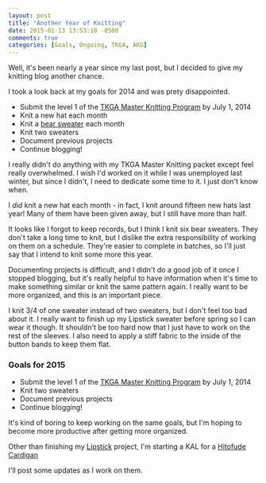 ```yaml
---
layout: post
title: "Another Year of Knitting"
date: 2015-01-13 13:53:18 -0500
comments: true
categories: [Goals, Ongoing, TKGA, AKG]
---
```


Well, it's been nearly a year since my last post, but I decided to give
my knitting blog another chance.

I took a look back at my goals for 2014 and was prety disappointed.

- Submit the level 1 of the [TKGA Master Knitting Program](http://www.tkga.com/?page=AboutTKGAMasters) by July 1, 2014
- Knit a new hat each month
- Knit a [bear sweater](http://atlantaknittingguild.org/community-service/bear-sweaters/) each month
- Knit two sweaters
- Document previous projects
- Continue blogging!

I really didn't do anything with my TKGA Master Knitting packet except feel
really overwhelmed. I wish I'd worked on it while I was unemployed last
winter, but since I didn't, I need to dedicate some time to it. I just don't
know when.

I *did* knit a new hat each month - in fact, I knit around fifteen new hats
last year! Many of them have been given away, but I still have more than
half.

It looks like I forgot to keep records, but I think I knit six bear sweaters.
They don't take a long time to knit, but I dislike the extra responsibility
of working on them on a schedule. They're easier to complete in batches, so
I'll just say that I intend to knit some more this year.

Documenting projects is difficult, and I didn't do a good job of it once I 
stopped blogging, but it's really helpful to have information when it's time
to make something similar or knit the same pattern again. I really want to be
more organized, and this is an important piece.

I knit 3/4 of one sweater instead of two sweaters, but I don't feel too bad
about it.  I really want to finish up my Lipstick sweater before spring so
I can wear it though. It shouldn't be too hard now that I just have to work
on the rest of the sleeves.  I also need to apply a stiff fabric to the inside
of the button bands to keep them flat.

### Goals for 2015

- Submit the level 1 of the [TKGA Master Knitting Program](http://www.tkga.com/?page=AboutTKGAMasters) by July 1, 2014
- Knit two sweaters
- Document previous projects
- Continue blogging!

It's kind of boring to keep working on the same goals, but I'm hoping to 
become more productive after getting more organized.

Other than finishing my 
[Lipstick](http://www.ravelry.com/patterns/library/lipstick) 
project, I'm starting a KAL for a
[Hitofude Cardigan](http://www.ravelry.com/patterns/library/hitofude-cardigan)

I'll post some updates as I work on them.
